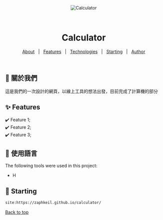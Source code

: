 <div align="center" id="top"> 
  <img src="https://raw.githubusercontent.com/Zaphkeil/calculator/main/icon.ico" alt="Calculator" />

  &#xa0;

  <!-- <a href="https://calculator.netlify.app">Demo</a> -->
</div>

<h1 align="center">Calculator</h1>



<!-- Status -->

<!-- <h4 align="center"> 
	🚧  Calculator 🚀 Under construction...  🚧
</h4> 

<hr> -->

<p align="center">
  <a href="#dart-about">About</a> &#xa0; | &#xa0; 
  <a href="#sparkles-features">Features</a> &#xa0; | &#xa0;
  <a href="#rocket-technologies">Technologies</a> &#xa0; | &#xa0;
  <a href="#checkered_flag-starting">Starting</a> &#xa0; | &#xa0;
  <a href="https://github.com/Zaphkeil/calculator.git" target="_blank">Author</a>
</p>

<br>

## :dart: 關於我們 ##

這是我們的一次設計的網頁，以線上工具的想法出發，目前完成了計算機的部分

## :sparkles: Features ##

:heavy_check_mark: Feature 1;\
:heavy_check_mark: Feature 2;\
:heavy_check_mark: Feature 3;

## :rocket: 使用語言 ##

The following tools were used in this project:

- H


## :checkered_flag: Starting ##

```bash
site:https://zaphkeil.github.io/calculator/
```



<a href="#top">Back to top</a>
